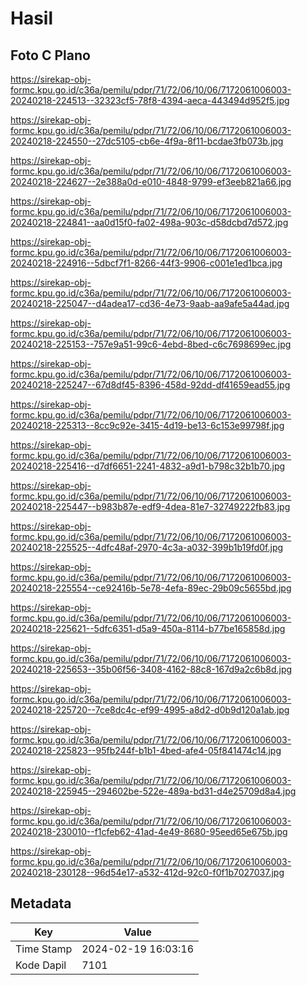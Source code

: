 # Hasil

## Foto C Plano

https://sirekap-obj-formc.kpu.go.id/c36a/pemilu/pdpr/71/72/06/10/06/7172061006003-20240218-224513--32323cf5-78f8-4394-aeca-443494d952f5.jpg

https://sirekap-obj-formc.kpu.go.id/c36a/pemilu/pdpr/71/72/06/10/06/7172061006003-20240218-224550--27dc5105-cb6e-4f9a-8f11-bcdae3fb073b.jpg

https://sirekap-obj-formc.kpu.go.id/c36a/pemilu/pdpr/71/72/06/10/06/7172061006003-20240218-224627--2e388a0d-e010-4848-9799-ef3eeb821a66.jpg

https://sirekap-obj-formc.kpu.go.id/c36a/pemilu/pdpr/71/72/06/10/06/7172061006003-20240218-224841--aa0d15f0-fa02-498a-903c-d58dcbd7d572.jpg

https://sirekap-obj-formc.kpu.go.id/c36a/pemilu/pdpr/71/72/06/10/06/7172061006003-20240218-224916--5dbcf7f1-8266-44f3-9906-c001e1ed1bca.jpg

https://sirekap-obj-formc.kpu.go.id/c36a/pemilu/pdpr/71/72/06/10/06/7172061006003-20240218-225047--d4adea17-cd36-4e73-9aab-aa9afe5a44ad.jpg

https://sirekap-obj-formc.kpu.go.id/c36a/pemilu/pdpr/71/72/06/10/06/7172061006003-20240218-225153--757e9a51-99c6-4ebd-8bed-c6c7698699ec.jpg

https://sirekap-obj-formc.kpu.go.id/c36a/pemilu/pdpr/71/72/06/10/06/7172061006003-20240218-225247--67d8df45-8396-458d-92dd-df41659ead55.jpg

https://sirekap-obj-formc.kpu.go.id/c36a/pemilu/pdpr/71/72/06/10/06/7172061006003-20240218-225313--8cc9c92e-3415-4d19-be13-6c153e99798f.jpg

https://sirekap-obj-formc.kpu.go.id/c36a/pemilu/pdpr/71/72/06/10/06/7172061006003-20240218-225416--d7df6651-2241-4832-a9d1-b798c32b1b70.jpg

https://sirekap-obj-formc.kpu.go.id/c36a/pemilu/pdpr/71/72/06/10/06/7172061006003-20240218-225447--b983b87e-edf9-4dea-81e7-32749222fb83.jpg

https://sirekap-obj-formc.kpu.go.id/c36a/pemilu/pdpr/71/72/06/10/06/7172061006003-20240218-225525--4dfc48af-2970-4c3a-a032-399b1b19fd0f.jpg

https://sirekap-obj-formc.kpu.go.id/c36a/pemilu/pdpr/71/72/06/10/06/7172061006003-20240218-225554--ce92416b-5e78-4efa-89ec-29b09c5655bd.jpg

https://sirekap-obj-formc.kpu.go.id/c36a/pemilu/pdpr/71/72/06/10/06/7172061006003-20240218-225621--5dfc6351-d5a9-450a-8114-b77be165858d.jpg

https://sirekap-obj-formc.kpu.go.id/c36a/pemilu/pdpr/71/72/06/10/06/7172061006003-20240218-225653--35b06f56-3408-4162-88c8-167d9a2c6b8d.jpg

https://sirekap-obj-formc.kpu.go.id/c36a/pemilu/pdpr/71/72/06/10/06/7172061006003-20240218-225720--7ce8dc4c-ef99-4995-a8d2-d0b9d120a1ab.jpg

https://sirekap-obj-formc.kpu.go.id/c36a/pemilu/pdpr/71/72/06/10/06/7172061006003-20240218-225823--95fb244f-b1b1-4bed-afe4-05f841474c14.jpg

https://sirekap-obj-formc.kpu.go.id/c36a/pemilu/pdpr/71/72/06/10/06/7172061006003-20240218-225945--294602be-522e-489a-bd31-d4e25709d8a4.jpg

https://sirekap-obj-formc.kpu.go.id/c36a/pemilu/pdpr/71/72/06/10/06/7172061006003-20240218-230010--f1cfeb62-41ad-4e49-8680-95eed65e675b.jpg

https://sirekap-obj-formc.kpu.go.id/c36a/pemilu/pdpr/71/72/06/10/06/7172061006003-20240218-230128--96d54e17-a532-412d-92c0-f0f1b7027037.jpg


## Metadata

| Key        | Value               |
| ---------- | ------------------- |
| Time Stamp | 2024-02-19 16:03:16 |
| Kode Dapil | 7101                |



